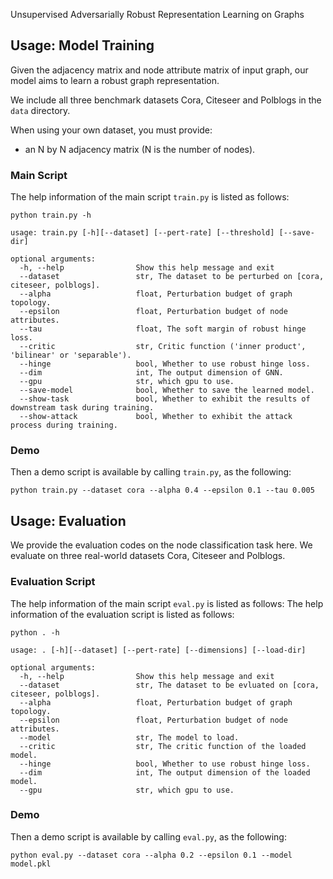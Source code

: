 Unsupervised Adversarially Robust Representation Learning on Graphs

Usage: Model Training
-----
Given the adjacency matrix and node attribute matrix of input graph, our model aims to learn a robust graph representation.

We include all three benchmark datasets Cora, Citeseer and Polblogs in the ```data``` directory.

When using your own dataset, you must provide:

* an N by N adjacency matrix (N is the number of nodes).

### Main Script
The help information of the main script ```train.py``` is listed as follows:

    python train.py -h
    
    usage: train.py [-h][--dataset] [--pert-rate] [--threshold] [--save-dir]
    
    optional arguments:
      -h, --help                Show this help message and exit
      --dataset                 str, The dataset to be perturbed on [cora, citeseer, polblogs].
      --alpha                   float, Perturbation budget of graph topology.
      --epsilon                 float, Perturbation budget of node attributes.
      --tau                     float, The soft margin of robust hinge loss.
      --critic                  str, Critic function ('inner product', 'bilinear' or 'separable').
      --hinge                   bool, Whether to use robust hinge loss.
      --dim                     int, The output dimension of GNN.
      --gpu                     str, which gpu to use.
      --save-model              bool, Whether to save the learned model.
      --show-task               bool, Whether to exhibit the results of downstream task during training.
      --show-attack             bool, Whether to exhibit the attack process during training.
      
### Demo
Then a demo script is available by calling ```train.py```, as the following:

    python train.py --dataset cora --alpha 0.4 --epsilon 0.1 --tau 0.005
      

Usage: Evaluation
-----
We provide the evaluation codes on the node classification task here. 
We evaluate on three real-world datasets Cora, Citeseer and Polblogs. 

### Evaluation Script
The help information of the main script ```eval.py``` is listed as follows:
The help information of the evaluation script is listed as follows:

    python . -h
    
    usage: . [-h][--dataset] [--pert-rate] [--dimensions] [--load-dir]
    
    optional arguments:
      -h, --help                Show this help message and exit
      --dataset                 str, The dataset to be evluated on [cora, citeseer, polblogs].
      --alpha                   float, Perturbation budget of graph topology.
      --epsilon                 float, Perturbation budget of node attributes.
      --model                   str, The model to load.
      --critic                  str, The critic function of the loaded model.
      --hinge                   bool, Whether to use robust hinge loss.
      --dim                     int, The output dimension of the loaded model.
      --gpu                     str, which gpu to use.
      
### Demo
Then a demo script is available by calling ```eval.py```, as the following:

    python eval.py --dataset cora --alpha 0.2 --epsilon 0.1 --model model.pkl
      
